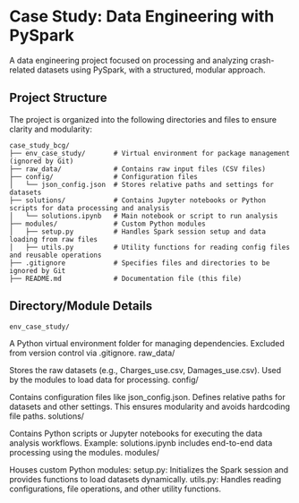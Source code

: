 # Case Study: Data Engineering with PySpark
A data engineering project focused on processing and analyzing crash-related datasets using PySpark, with a structured, modular approach.


## Project Structure
The project is organized into the following directories and files to ensure clarity and modularity:
```
case_study_bcg/
├── env_case_study/       # Virtual environment for package management (ignored by Git)
├── raw_data/             # Contains raw input files (CSV files)
├── config/               # Configuration files
│   └── json_config.json  # Stores relative paths and settings for datasets
├── solutions/            # Contains Jupyter notebooks or Python scripts for data processing and analysis
│   └── solutions.ipynb   # Main notebook or script to run analysis
├── modules/              # Custom Python modules
│   ├── setup.py          # Handles Spark session setup and data loading from raw files
│   ├── utils.py          # Utility functions for reading config files and reusable operations
├── .gitignore            # Specifies files and directories to be ignored by Git
├── README.md             # Documentation file (this file)
```


## Directory/Module Details
```env_case_study/```

A Python virtual environment folder for managing dependencies.
Excluded from version control via .gitignore.
raw_data/

Stores the raw datasets (e.g., Charges_use.csv, Damages_use.csv).
Used by the modules to load data for processing.
config/

Contains configuration files like json_config.json.
Defines relative paths for datasets and other settings. This ensures modularity and avoids hardcoding file paths.
solutions/

Contains Python scripts or Jupyter notebooks for executing the data analysis workflows.
Example: solutions.ipynb includes end-to-end data processing using the modules.
modules/

Houses custom Python modules:
setup.py: Initializes the Spark session and provides functions to load datasets dynamically.
utils.py: Handles reading configurations, file operations, and other utility functions.
